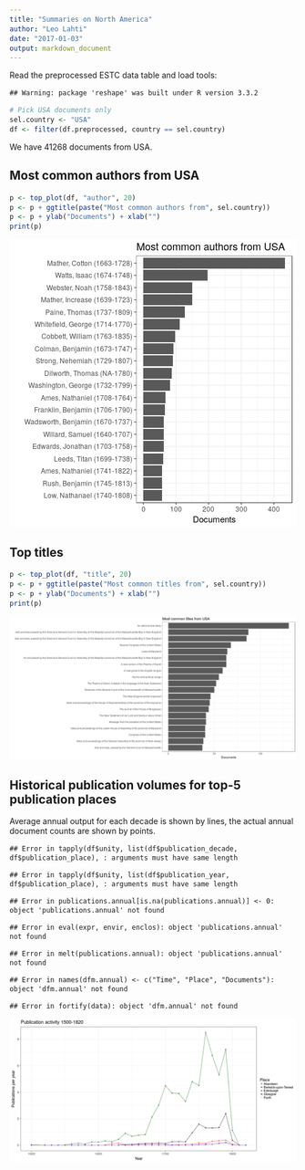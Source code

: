 ```yaml
---
title: "Summaries on North America"
author: "Leo Lahti"
date: "2017-01-03"
output: markdown_document
---
```


Read the preprocessed ESTC data table and load tools:


```
## Warning: package 'reshape' was built under R version 3.3.2
```


```r
# Pick USA documents only
sel.country <- "USA"
df <- filter(df.preprocessed, country == sel.country)
```

We have 41268 documents from USA.


## Most common authors from USA


```r
p <- top_plot(df, "author", 20)
p <- p + ggtitle(paste("Most common authors from", sel.country))
p <- p + ylab("Documents") + xlab("")
print(p)
```

![plot of chunk NAtopauth](figure/NAtopauth-1.png)


## Top titles 


```r
p <- top_plot(df, "title", 20)
p <- p + ggtitle(paste("Most common titles from", sel.country))
p <- p + ylab("Documents") + xlab("")
print(p)
```

![plot of chunk NAtoptitles](figure/NAtoptitles-1.png)



## Historical publication volumes for top-5 publication places

Average annual output for each decade is shown by lines, the actual annual document counts are shown by points. 


```
## Error in tapply(df$unity, list(df$publication_decade, df$publication_place), : arguments must have same length
```

```
## Error in tapply(df$unity, list(df$publication_year, df$publication_place), : arguments must have same length
```

```
## Error in publications.annual[is.na(publications.annual)] <- 0: object 'publications.annual' not found
```

```
## Error in eval(expr, envir, enclos): object 'publications.annual' not found
```

```
## Error in melt(publications.annual): object 'publications.annual' not found
```

```
## Error in names(dfm.annual) <- c("Time", "Place", "Documents"): object 'dfm.annual' not found
```

```
## Error in fortify(data): object 'dfm.annual' not found
```

![plot of chunk NApubvols](figure/NApubvols-1.png)
